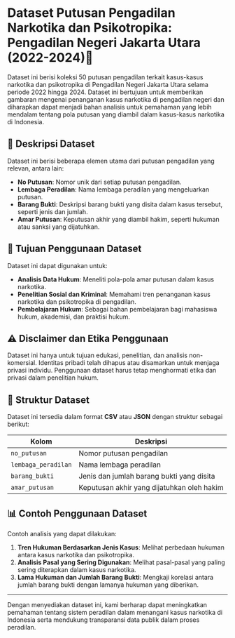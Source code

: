 # Dataset Putusan Pengadilan Narkotika dan Psikotropika: Pengadilan Negeri Jakarta Utara (2022-2024)💊

Dataset ini berisi koleksi 50 putusan pengadilan terkait kasus-kasus narkotika dan psikotropika di Pengadilan Negeri Jakarta Utara selama periode 2022 hingga 2024. Dataset ini bertujuan untuk memberikan gambaran mengenai penanganan kasus narkotika di pengadilan negeri dan diharapkan dapat menjadi bahan analisis untuk pemahaman yang lebih mendalam tentang pola putusan yang diambil dalam kasus-kasus narkotika di Indonesia.

## 📄 Deskripsi Dataset

Dataset ini berisi beberapa elemen utama dari putusan pengadilan yang relevan, antara lain:

- **No Putusan**: Nomor unik dari setiap putusan pengadilan.
- **Lembaga Peradilan**: Nama lembaga peradilan yang mengeluarkan putusan.
- **Barang Bukti**: Deskripsi barang bukti yang disita dalam kasus tersebut, seperti jenis dan jumlah.
- **Amar Putusan**: Keputusan akhir yang diambil hakim, seperti hukuman atau sanksi yang dijatuhkan.

## 🧩 Tujuan Penggunaan Dataset

Dataset ini dapat digunakan untuk:

- **Analisis Data Hukum**: Meneliti pola-pola amar putusan dalam kasus narkotika.
- **Penelitian Sosial dan Kriminal**: Memahami tren penanganan kasus narkotika dan psikotropika di pengadilan.
- **Pembelajaran Hukum**: Sebagai bahan pembelajaran bagi mahasiswa hukum, akademisi, dan praktisi hukum.

## ⚠️ Disclaimer dan Etika Penggunaan

Dataset ini hanya untuk tujuan edukasi, penelitian, dan analisis non-komersial. Identitas pribadi telah dihapus atau disamarkan untuk menjaga privasi individu. Penggunaan dataset harus tetap menghormati etika dan privasi dalam penelitian hukum.

## 🔗 Struktur Dataset

Dataset ini tersedia dalam format **CSV** atau **JSON** dengan struktur sebagai berikut:

| Kolom             | Deskripsi                                       |
|-------------------|-------------------------------------------------|
| `no_putusan`      | Nomor putusan pengadilan                        |
| `lembaga_peradilan` | Nama lembaga peradilan                         |
| `barang_bukti`    | Jenis dan jumlah barang bukti yang disita       |
| `amar_putusan`    | Keputusan akhir yang dijatuhkan oleh hakim      |

## 📊 Contoh Penggunaan Dataset

Contoh analisis yang dapat dilakukan:

1. **Tren Hukuman Berdasarkan Jenis Kasus**: Melihat perbedaan hukuman antara kasus narkotika dan psikotropika.
2. **Analisis Pasal yang Sering Digunakan**: Melihat pasal-pasal yang paling sering diterapkan dalam kasus narkotika.
3. **Lama Hukuman dan Jumlah Barang Bukti**: Mengkaji korelasi antara jumlah barang bukti dengan lamanya hukuman yang diberikan.

---

Dengan menyediakan dataset ini, kami berharap dapat meningkatkan pemahaman tentang sistem peradilan dalam menangani kasus narkotika di Indonesia serta mendukung transparansi data publik dalam proses peradilan.
